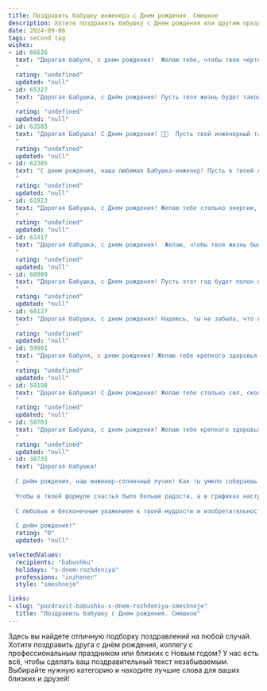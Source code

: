 ```yaml
---
title: Поздравить бабушку инженера c Днем рождения. Смешное
description: Хотите поздравить бабушку c Днем рождения или другим праздником? Наш ИИ создаст незабываемое поздравление, а вы обязательно выделитесь среди других.  
date: 2024-09-06
tags: second tag
wishes:
- id: 66626
  text: "Дорогая бабуля, с днем рождения!  Желаю тебе, чтобы твои чертежи жизни были полны креативных идей, а твоей жизни -  только прочных фундаментов и  крепких конструкций. Пусть все трудности  быстро \"сдаются\" тебе в проекте \"Счастье\", а повод для улыбки будет  более долговечным, чем  последний шедевр твоей инженерной мысли!
  "
  rating: "undefined"
  updated: "null"
- id: 65327
  text: "Дорогая Бабушка, с Днём рождения! Пусть твоя жизнь будет такой же яркой и изобретательной, как твоё инженерное мышление! Желаем тебе, чтобы все твои проекты были успешными, а проблемы решались с легкостью, как ты решаешь задачки по физике! 🎉🎂🥳
  "
  rating: "undefined"
  updated: "null"
- id: 63585
  text: "Дорогая Бабушка! С Днем рождения! 🎂🎉  Пусть твой инженерный талант никогда не иссякнет, а все твои творения будут такими же прочными, как фундамент твоего оптимизма! 😉
  "
  rating: "undefined"
  updated: "null"
- id: 62385
  text: "С днем рождения, наша любимая Бабушка-инженер! Пусть в твоей жизни все будет так же четко, как твои инженерные расчеты - только с большим количеством приятных сюрпризов и без необходимости решать хитрые задачи!
  "
  rating: "undefined"
  updated: "null"
- id: 61923
  text: "Дорогая Бабушка, с Днем рождения! Желаю тебе столько энергии, сколько хватит на то, чтобы построить еще один мост, и столько оптимизма, сколько нужно, чтобы придумать проект для летающего автомобиля! 😉  Будь здорова, любима и окружена заботой, как в твоих самых смелых инженерных проектах!
  "
  rating: "undefined"
  updated: "null"
- id: 61417
  text: "Дорогая бабушка, с днем рождения!  Желаю, чтобы твоя жизнь была полна  таких же ярких идей, как твои инженерные решения! Пусть каждый день будет  интересным, как новые чертежи,  и пусть  здоровье будет крепким, как  бетонный фундамент твоей  жизни!
  "
  rating: "undefined"
  updated: "null"
- id: 60909
  text: "Дорогая Бабушка, с Днем рождения! Пусть этот год будет полон не только радости и смеха, но и новых инженерных прорывов - например, изобретения вечного двигателя, который будет мыть посуду и печь пироги! 🎉🎂
  "
  rating: "undefined"
  updated: "null"
- id: 60127
  text: "Дорогая бабушка, с днем рождения! Надеюсь, ты не забыла, что в твоем возрасте уже пора переходить на новую версию \"бабушки\".  Новая версия — это  умная, современная бабушка, которая умеет пользоваться вай-фаем и знает, что такое тик-ток!  🥳 Но главное —  ты остаешься  такой же классной бабушкой-инженером, которая умеет починить все, что сломалось, и все же —  с днем рождения тебя, любимая! 🎂
  "
  rating: "undefined"
  updated: "null"
- id: 59901
  text: "Дорогая бабуля, с днем рождения! Желаю тебе крепкого здоровья, чтобы ты могла и дальше проектировать и строить свои гениальные планы на будущее!  😂  Пусть в твоей жизни будет столько же позитивной энергии, сколько вольт в твоих проектах! 🎉
  "
  rating: "undefined"
  updated: "null"
- id: 59198
  text: "Дорогая Бабушка! С Днем рождения! Желаю тебе столько сил, сколько у тебя было на первом курсе института, столько креативности, сколько было в твоих проектах, и столько же оптимизма, сколько понадобилось, чтобы получить диплом инженера! Пусть жизнь будет полна не только винтиков и гаек, но и радости, тепла и улыбок!
  "
  rating: "undefined"
  updated: "null"
- id: 58703
  text: "Дорогая Бабушка, с днем рождения! Желаю тебе крепкого здоровья, чтобы ты могла продолжать строить мосты (а также и других инженерных творений) ещё много-много лет!  Пусть твоя жизнь будет полна ярких впечатлений, как искры от сварки, и оптимизма, как у хорошего инженера перед успешным проектом! 🥳
  "
  rating: "undefined"
  updated: "null"
- id: 38735
  text: "Дорогая бабушка!
  
  С днём рождения, наш инженер-солнечный лучик! Как ты умело собираешь нас, свою семью, как сложный механизм! Пусть в жизни твоей всегда будут только положительные детали, а все болтики злободневных забот закручиваются с лёгкостью и радостью!
  
  Чтобы в твоей формуле счастья было больше радости, а в графиках настроения — лишь восходящие линии! Желаем, чтобы каждый день был, как твой любимый настольный прибор, — с яркими кнопками, которые заставляют улыбаться!
  
  С любовью и бесконечным уважением к твоей мудрости и изобретательности, мы поздравляем тебя! Пусть к твоим 100 годам профессия инженера станет крайне уникальной и предметом национального гордости — ведь ты творишь чудеса даже не отходя от своих любимых рецептов!
  
  С днём рождения!"
  rating: "0"
  updated: "null"

selectedValues:
  recipients: "babushku"
  holidays: "s-dnem-rozhdeniya"
  professions: "inzhener"
  style: "smeshnoje"

links:
- slug: "pozdravit-babushku-s-dnem-rozhdeniya-smeshnoje"
  title: "Поздравить бабушку c Днем рождения. Смешное"
---
```


Здесь вы найдете отличную подборку поздравлений на любой случай. 
Хотите поздравить друга с днём рождения, коллегу с профессиональным праздником или близких с Новым годом? У нас есть всё, чтобы сделать ваш поздравительный текст незабываемым. Выбирайте нужную категорию и находите лучшие слова для ваших близких и друзей!
